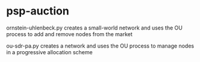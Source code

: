 # psp-auction

ornstein-uhlenbeck.py creates a small-world network and uses the OU process to add and remove nodes from the market

ou-sdr-pa.py creates a network and uses the OU process to manage nodes in a progressive allocation scheme
